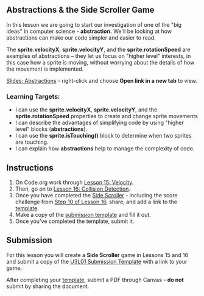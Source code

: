 ---
---

[//]: # ( <p><iframe src="https://douglasurner.github.io/GDP1/units/3/assignments/U3.1-side-scroller/" width="100%" height="666px"></iframe></p> )

## Abstractions & the Side Scroller Game

In this lesson we are going to start our investigation of one of the "big ideas" in computer science - **abstraction.** We'll be looking at how abstractions can make our code simpler and easier to read.

The **sprite.velocityX**, **sprite.velocityY**, and the **sprite.rotationSpeed** are examples of abstractions – they let us focus on "higher level" interests, in this case how a sprite is moving, without worrying about the details of how the movement is implemented.

[slides]: #
[template]: #

[Slides: Abstractions][slides] - right-click and choose **Open link in a new tab** to view.

### Learning Targets:

* I can use the **sprite.velocityX**, **sprite.velocityY**, and the **sprite.rotationSpeed** properties to create and change sprite movements
* I can describe the advantages of simplifying code by using "higher level"  blocks (**abstractions**).
* I can use the **sprite.isTouching()** block to determine when two sprites are touching.
* I can explain how **abstractions** help to manage the complexity of code.

## Instructions

1. On Code.org work through [Lesson 15: Velocity](https://studio.code.org/s/csd3-2018/stage/15/puzzle/1).
1. Then, go on to [Lesson 16: Collision Detection](https://studio.code.org/s/csd3-2018/stage/16/puzzle/1).
1. Once you have completed the [Side Scroller](https://studio.code.org/s/csd3-2018/stage/15/puzzle/11) - including the score challenge from [Step 10 of Lesson 16](https://studio.code.org/s/csd3-2018/stage/16/puzzle/10), share, and add a link to the [template](https://docs.google.com/document/d/1gVR-eagLCPBAyVarJJRZTLyHFCMPr59zQ4gQ2l_RFQ8/edit?usp=sharing).
1. Make a copy of the [submission template][template] and fill it out.
1. Once you've completed the template, submit it.

## Submission

For this lesson you will create a **Side Scroller** game in Lessons 15 and 16 and submit a copy of the [U3L01 Submission Template](https://docs.google.com/document/d/1gVR-eagLCPBAyVarJJRZTLyHFCMPr59zQ4gQ2l_RFQ8/edit?usp=sharing) with a link to your game.

After completing your [template][], submit a PDF through Canvas - **do not** submit by sharing the document.
